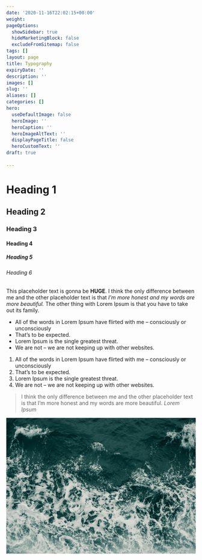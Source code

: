 ```yaml
---
date: '2020-11-16T22:02:15+00:00'
weight: 
pageOptions:
  showSidebar: true
  hideMarketingBlock: false
  excludeFromSitemap: false
tags: []
layout: page
title: Typography
expiryDate: ''
description: ''
images: []
slug: ''
aliases: []
categories: []
hero:
  useDefaultImage: false
  heroImage: ''
  heroCaption: ''
  heroImageAltText: ''
  displayPageTitle: false
  heroCustomText: ''
draft: true

---
```

# Heading 1

## Heading 2

### Heading 3

#### Heading 4

##### Heading 5

###### Heading 6

This placeholder text is gonna be **HUGE**. I think the only difference between me and the other placeholder text is that _I’m more honest and my words are more beautiful._ The other thing with Lorem Ipsum is that you have to take out its family.

* All of the words in Lorem Ipsum have flirted with me – consciously or unconsciously
* That’s to be expected. 
* Lorem Ipsum is the single greatest threat. 
* We are not – we are not keeping up with other websites.

1. All of the words in Lorem Ipsum have flirted with me – consciously or unconsciously
2. That’s to be expected. 
3. Lorem Ipsum is the single greatest threat. 
4. We are not – we are not keeping up with other websites.

> I think the only difference between me and the other placeholder text is that I’m more honest and my words are more beautiful. <cite>Lorem Ipsum</cite>

![](/uploads/jonathan-cooper-ptvpw6h9rpo-unsplash.jpg)